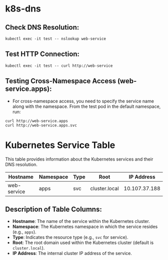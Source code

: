 # k8s-dns

## Check DNS Resolution:
```
kubectl exec -it test -- nslookup web-service
```
## Test HTTP Connection:
```
kubectl exec -it test -- curl http://web-service
```
## Testing Cross-Namespace Access (web-service.apps):
- For cross-namespace access, you need to specify the service name along with the namespace. From the test pod in the default namespace, run:
```
curl http://web-service.apps
curl http://web-service.apps.svc
```

# Kubernetes Service Table

This table provides information about the Kubernetes services and their DNS resolution.

| Hostname     | Namespace | Type | Root         | IP Address    |
|--------------|-----------|------|--------------|---------------|
| web-service  | apps      | svc  | cluster.local| 10.107.37.188 |

## Description of Table Columns:

- **Hostname**: The name of the service within the Kubernetes cluster.
- **Namespace**: The Kubernetes namespace in which the service resides (e.g., `apps`).
- **Type**: Indicates the resource type (e.g., `svc` for service).
- **Root**: The root domain used within the Kubernetes cluster (default is `cluster.local`).
- **IP Address**: The internal cluster IP address of the service.

